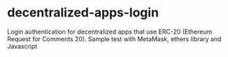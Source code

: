 # decentralized-apps-login
Login authentication for decentralized apps that use ERC-20 (Ethereum Request for Comments 20). Sample test with MetaMask, ethers library and Javascript
